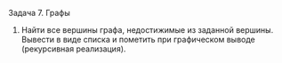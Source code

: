 Задача 7. Графы
1. Найти все вершины графа, недостижимые из заданной вершины. Вывести в виде списка и пометить при графическом выводе (рекурсивная реализация).
